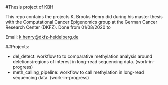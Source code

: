 #Thesis project of KBH

This repo contains the projects K. Brooks Henry did during his master thesis with the Computational Cancer Epigenomics group at the German Cancer Research Center (DKFZ). Done from 01/08/2020 to 

Email: k.henry@dkfz-heidelberg.de

##Projects:

 * del_detect: workflow to to comparative methylation analysis around deletions/regions of interest in long-read sequencing data. (work-in-progress)
 * meth_calling_pipeline: workflow to call methylation in long-read sequencing data. (work-in-progress)